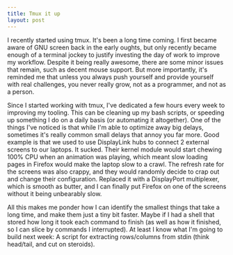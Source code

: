 ```yaml
---
title: Tmux it up
layout: post
---
```

I recently started using tmux. It's been a long time coming. I first became aware of GNU screen back in the early oughts, but only recently became enough of a terminal jockey to justify investing the day of work to improve my workflow. Despite it being really awesome, there are some minor issues that remain, such as decent mouse support. But more importantly, it's reminded me that unless you always push yourself and provide yourself with real challenges, you never really grow, not as a programmer, and not as a person.

Since I started working with tmux, I've dedicated a few hours every week to improving my tooling. This can be cleaning up my bash scripts, or speeding up something I do on a daily basis (or automating it altogether). One of the things I've noticed is that while I'm able to optimize away big delays, sometimes it's really common small delays that annoy you far more. Good example is that we used to use DisplayLink hubs to connect 2 external screens to our laptops. It sucked. Their kernel module would start chewing 100% CPU when an animation was playing, which meant slow loading pages in Firefox would make the laptop slow to a crawl. The refresh rate for the screens was also crappy, and they would randomly decide to crap out and change their configuration. Replaced it with a DisplayPort multiplexer, which is smooth as butter, and I can finally put Firefox on one of the screens without it being unbearably slow.

All this makes me ponder how I can identify the smallest things that take a long time, and make them just a tiny bit faster. Maybe if I had a shell that stored how long it took each command to finish (as well as how it finished, so I can slice by commands I interrupted). At least I know what I'm going to build next week: A script for extracting rows/columns from stdin (think head/tail, and cut on steroids).
